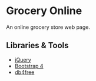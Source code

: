 # Grocery Online

An online grocery store web page.

## Libraries & Tools

- [jQuery](https://jquery.com/)
- [Bootstrap 4](https://getbootstrap.com/)
- [db4free](https://db4free.net/)
